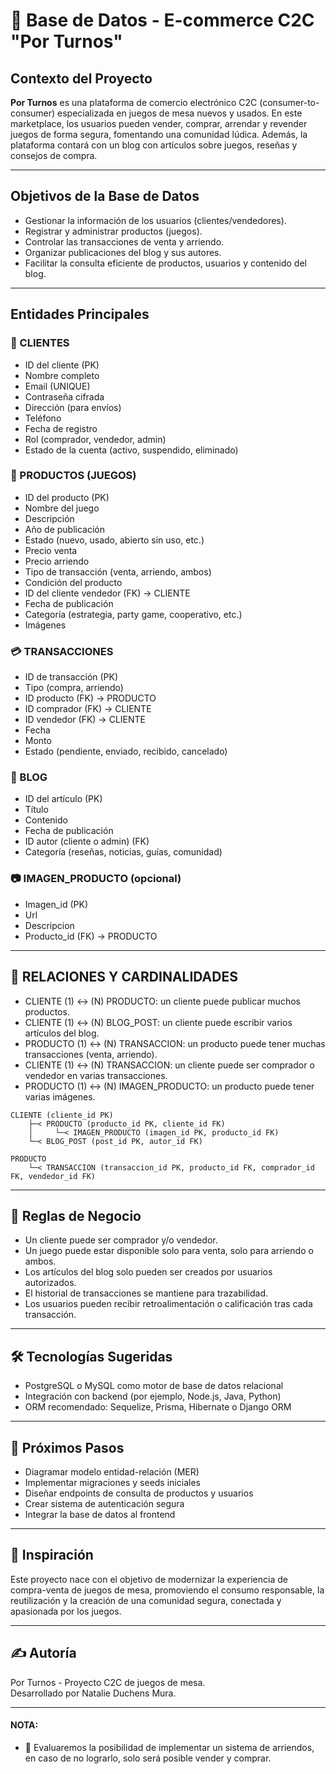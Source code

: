 # 🧩 Base de Datos - E-commerce C2C "Por Turnos"

## Contexto del Proyecto

**Por Turnos** es una plataforma de comercio electrónico C2C (consumer-to-consumer) especializada en juegos de mesa nuevos y usados. En este marketplace, los usuarios pueden vender, comprar, arrendar y revender juegos de forma segura, fomentando una comunidad lúdica. Además, la plataforma contará con un blog con artículos sobre juegos, reseñas y consejos de compra.

---

## Objetivos de la Base de Datos

- Gestionar la información de los usuarios (clientes/vendedores).
- Registrar y administrar productos (juegos).
- Controlar las transacciones de venta y arriendo.
- Organizar publicaciones del blog y sus autores.
- Facilitar la consulta eficiente de productos, usuarios y contenido del blog.

---

## Entidades Principales

### 👤 CLIENTES

- ID del cliente (PK)
- Nombre completo
- Email (UNIQUE)
- Contraseña cifrada
- Dirección (para envíos)
- Teléfono
- Fecha de registro
- Rol (comprador, vendedor, admin)
- Estado de la cuenta (activo, suspendido, eliminado)

### 🎲 PRODUCTOS (JUEGOS)

- ID del producto (PK)
- Nombre del juego
- Descripción
- Año de publicación
- Estado (nuevo, usado, abierto sin uso, etc.)
- Precio venta
- Precio arriendo
- Tipo de transacción (venta, arriendo, ambos)
- Condición del producto
- ID del cliente vendedor  (FK) → CLIENTE
- Fecha de publicación
- Categoría (estrategia, party game, cooperativo, etc.)
- Imágenes

### 💳 TRANSACCIONES

- ID de transacción (PK)
- Tipo (compra, arriendo)
- ID producto (FK) → PRODUCTO
- ID comprador  (FK) → CLIENTE
- ID vendedor (FK) → CLIENTE
- Fecha
- Monto
- Estado (pendiente, enviado, recibido, cancelado)

### 📝 BLOG

- ID del artículo (PK)
- Título
- Contenido
- Fecha de publicación
- ID autor (cliente o admin) (FK)
- Categoría (reseñas, noticias, guías, comunidad)

### 📷 IMAGEN_PRODUCTO (opcional)
- Imagen_id (PK)
- Url
- Descripcion
- Producto_id (FK) → PRODUCTO

---

## 🔗 RELACIONES Y CARDINALIDADES
- CLIENTE (1) ↔ (N) PRODUCTO: un cliente puede publicar muchos productos.
- CLIENTE (1) ↔ (N) BLOG_POST: un cliente puede escribir varios artículos del blog.
- PRODUCTO (1) ↔ (N) TRANSACCION: un producto puede tener muchas transacciones (venta, arriendo).
- CLIENTE (1) ↔ (N) TRANSACCION: un cliente puede ser comprador o vendedor en varias transacciones.
- PRODUCTO (1) ↔ (N) IMAGEN_PRODUCTO: un producto puede tener varias imágenes.

```
CLIENTE (cliente_id PK) 
    ├─< PRODUCTO (producto_id PK, cliente_id FK)
    │     └─< IMAGEN_PRODUCTO (imagen_id PK, producto_id FK)
    └─< BLOG_POST (post_id PK, autor_id FK)

PRODUCTO 
    └─< TRANSACCION (transaccion_id PK, producto_id FK, comprador_id FK, vendedor_id FK)
```
---

## 🔐 Reglas de Negocio

- Un cliente puede ser comprador y/o vendedor.
- Un juego puede estar disponible solo para venta, solo para arriendo o ambos.
- Los artículos del blog solo pueden ser creados por usuarios autorizados.
- El historial de transacciones se mantiene para trazabilidad.
- Los usuarios pueden recibir retroalimentación o calificación tras cada transacción.

---

## 🛠 Tecnologías Sugeridas

- PostgreSQL o MySQL como motor de base de datos relacional
- Integración con backend (por ejemplo, Node.js, Java, Python)
- ORM recomendado: Sequelize, Prisma, Hibernate o Django ORM

---

## 🚧 Próximos Pasos

- Diagramar modelo entidad-relación (MER)
- Implementar migraciones y seeds iniciales
- Diseñar endpoints de consulta de productos y usuarios
- Crear sistema de autenticación segura
- Integrar la base de datos al frontend

---

## 🧠 Inspiración

Este proyecto nace con el objetivo de modernizar la experiencia de compra-venta de juegos de mesa, promoviendo el consumo responsable, la reutilización y la creación de una comunidad segura, conectada y apasionada por los juegos.

---

## ✍️ Autoría

Por Turnos - Proyecto C2C de juegos de mesa.  
Desarrollado por Natalie Duchens Mura.

---
#### NOTA:
- 👀 Evaluaremos la posibilidad de implementar un sistema de arriendos, en caso de no lograrlo, solo será posible vender y comprar. 